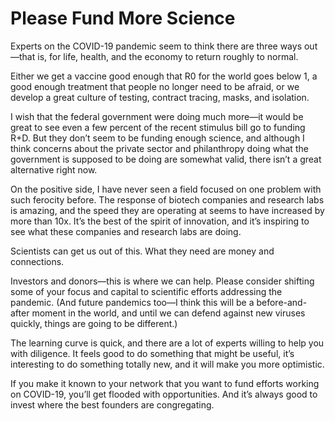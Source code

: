 # Please Fund More Science

Experts on the COVID-19 pandemic seem to think there are three ways out—that is, for life, health, and the economy to return roughly to normal.

Either we get a vaccine good enough that R0 for the world goes below 1, a good enough treatment that people no longer need to be afraid, or we develop a great culture of testing, contract tracing, masks, and isolation.

I wish that the federal government were doing much more—it would be great to see even a few percent of the recent stimulus bill go to funding R+D. But they don’t seem to be funding enough science, and although I think concerns about the private sector and philanthropy doing what the government is supposed to be doing are somewhat valid, there isn’t a great alternative right now.

On the positive side, I have never seen a field focused on one problem with such ferocity before. The response of biotech companies and research labs is amazing, and the speed they are operating at seems to have increased by more than 10x. It’s the best of the spirit of innovation, and it’s inspiring to see what these companies and research labs are doing.

Scientists can get us out of this. What they need are money and connections.

Investors and donors—this is where we can help. Please consider shifting some of your focus and capital to scientific efforts addressing the pandemic. (And future pandemics too—I think this will be a before-and-after moment in the world, and until we can defend against new viruses quickly, things are going to be different.)

The learning curve is quick, and there are a lot of experts willing to help you with diligence. It feels good to do something that might be useful, it’s interesting to do something totally new, and it will make you more optimistic.

If you make it known to your network that you want to fund efforts working on COVID-19, you’ll get flooded with opportunities. And it’s always good to invest where the best founders are congregating.
